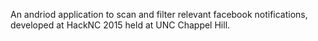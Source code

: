 An andriod application to scan and filter relevant facebook notifications, developed at HackNC 2015 held at UNC Chappel Hill.
